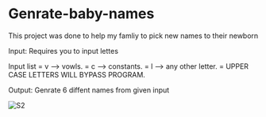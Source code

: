 # Genrate-baby-names

This project was done to help my famliy to pick new names to their newborn



Input: Requires you to input lettes

  Input list = v --> vowls. 
             = c --> constants.
             = l --> any other letter.
             = UPPER CASE LETTERS WILL BYPASS PROGRAM.


Output: Genrate 6 diffent names from given input 

![S2](https://user-images.githubusercontent.com/50146562/59154180-68a6aa00-8a3a-11e9-80e3-7694b1a7205d.png)

